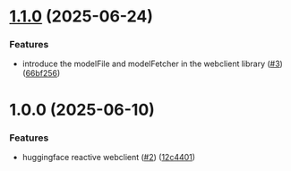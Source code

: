 # [1.1.0](https://github.com/gravitee-io/gravitee-huggingface-reactive-webclient/compare/1.0.0...1.1.0) (2025-06-24)


### Features

* introduce the modelFile and modelFetcher in the webclient library ([#3](https://github.com/gravitee-io/gravitee-huggingface-reactive-webclient/issues/3)) ([66bf256](https://github.com/gravitee-io/gravitee-huggingface-reactive-webclient/commit/66bf2560725c03ecf272cb65dafe6c903ea6614c))

# 1.0.0 (2025-06-10)


### Features

* huggingface reactive webclient ([#2](https://github.com/gravitee-io/gravitee-huggingface-reactive-webclient/issues/2)) ([12c4401](https://github.com/gravitee-io/gravitee-huggingface-reactive-webclient/commit/12c440130530b86143572c3b0cf915a3a94b4606))
